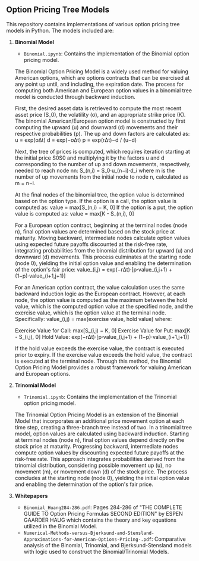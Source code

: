 ## Option Pricing Tree Models
This repository contains implementations of various option pricing tree models in Python. The models included are:

1. **Binomial Model**
   - `Binomial.ipynb`: Contains the implementation of the Binomial option pricing model.

   The Binomial Option Pricing Model is a widely used method for valuing American options, which are options contracts that can be exercised at any point up until, and including, the expiration date. The process for computing both       American and European option values in a binomial tree model is conducted through backward induction.

   First, the desired asset data is retrieved to compute the most recent asset price (S_0), the volatility (σ), and an appropriate strike price (K). The binomial American/European option model is constructed by first computing the       upward (u) and downward (d) movements and their respective probabilities (p). The up and down factors are calculated as:
      u = exp⁡(σΔt)
      d = exp⁡(−σΔt)
      p = exp⁡(rΔt)−d / (u−d)

   Next, the tree of prices is computed, which requires iteration starting at the initial price S0S0​ and multiplying it by the factors u and d corresponding to the number of up and down movements, respectively, needed to reach node      nn:
      S_(n,i) = S_0⋅u_(n−i)⋅d_i 
   where m is the number of up movements from the initial node to node n, calculated as m = n−i.

   At the final nodes of the binomial tree, the option value is determined based on the option type. If the option is a call, the option value is computed as:
      value = max⁡[S_(n,i) − K, 0]
   If the option is a put, the option value is computed as:
      value = max⁡[K - S_(n,i), 0]

   For a European option contract, beginning at the terminal nodes (node n), final option values are determined based on the stock price at maturity. Moving backward, intermediate nodes calculate option values using expected future    payoffs discounted at the risk-free rate, integrating probabilities from the binomial distribution for upward (u) and downward (d) movements. This process culminates at the starting node (node 0), yielding the initial option          value and enabling the determination of the option's fair price:
      value_(i,j) = exp⁡(−rΔt)⋅[p⋅value_(i,j+1) + (1−p)⋅value_(i+1,j+1)]

   For an American option contract, the value calculation uses the same backward induction logic as the European contract. However, at each node, the option value is computed as the maximum between the hold value, which is the           computed option value at the specified node, and the exercise value, which is the option value at the terminal node. Specifically:
   value_(i,j) = max⁡(exercise value, hold value)
   where:

    Exercise Value for Call: max⁡[S_(i,j) − K, 0]
    Exercise Value for Put: max⁡[K - S_(i,j), 0]
    Hold Value: exp⁡(−rΔt)⋅[p⋅value_(i,j+1) + (1−p)⋅value_(i+1,j+1)]

   If the hold value exceeds the exercise value, the contract is executed prior to expiry. If the exercise value exceeds the hold value, the contract is executed at the terminal node. Through this method, the Binomial Option Pricing     Model provides a robust framework for valuing American and European options.

2. **Trinomial Model**
   - `Trinomial.ipynb`: Contains the implementation of the Trinomial option pricing model.

   The Trinomial Option Pricing Model is an extension of the Binomial Model that incorporates an additional price movement option at each time step, creating a three-branch tree instead of two. In a trinomial tree model, option values are calculated using backward induction. Starting at terminal nodes (node n), final option values depend directly on the stock price at maturity. Progressing backward, intermediate nodes compute option values by discounting expected future payoffs at the risk-free rate. This approach integrates probabilities derived from the trinomial distribution, considering possible movement up (u), no movement (m), or movement down (d) of the stock price. The process concludes at the starting node (node 0), yielding the initial option value and enabling the determination of the option's fair price.

3. **Whitepapers**
   - `Binomial_Huang284-286.pdf`: Pages 284-286 of "THE COMPLETE GUIDE TO Option Pricing Formulas SECOND EDITION" by ESPEN GAARDER HAUG which contains the theory and key equations utilized in the Binomial Model.
   - `Numerical-Methods-versus-Bjerksund-and-Stensland-Approximations-for-American-Options-Pricing-.pdf`: Comparative analysis of the Binomial, Trinomial, and Bjerksund-Stensland models with logic used to construct the Binomial/Trinomial Models.
